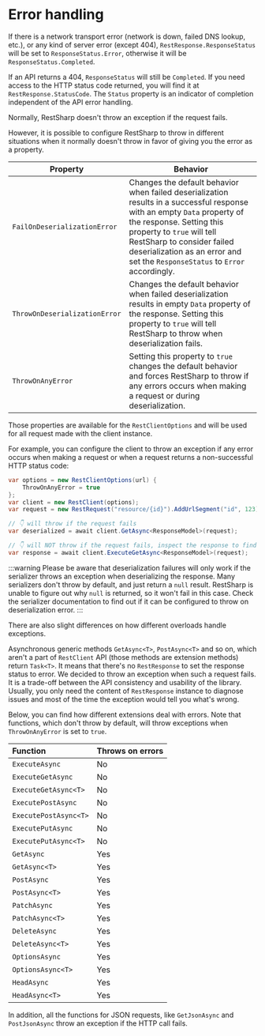 # Error handling

If there is a network transport error (network is down, failed DNS lookup, etc.), or any kind of server error (except 404), `RestResponse.ResponseStatus` will be set to `ResponseStatus.Error`, otherwise it will be `ResponseStatus.Completed`.

If an API returns a 404, `ResponseStatus` will still be `Completed`. If you need access to the HTTP status code returned, you will find it at `RestResponse.StatusCode`.
The `Status` property is an indicator of completion independent of the API error handling.

Normally, RestSharp doesn't throw an exception if the request fails.

However, it is possible to configure RestSharp to throw in different situations when it normally doesn't throw
in favor of giving you the error as a property.

| Property                      | Behavior                                                                                                                                                                                                                                                                                         |
|-------------------------------|--------------------------------------------------------------------------------------------------------------------------------------------------------------------------------------------------------------------------------------------------------------------------------------------------|
| `FailOnDeserializationError`  | Changes the default behavior when failed deserialization results in a successful response with an empty `Data` property of the response. Setting this property to `true` will tell RestSharp to consider failed deserialization as an error and set the `ResponseStatus` to `Error` accordingly. |
| `ThrowOnDeserializationError` | Changes the default behavior when failed deserialization results in empty `Data` property of the response. Setting this property to `true` will tell RestSharp to throw when deserialization fails.                                                                                              |
| `ThrowOnAnyError`             | Setting this property to `true` changes the default behavior and forces RestSharp to throw if any errors occurs when making a request or during deserialization.                                                                                                                                 |

Those properties are available for the `RestClientOptions` and will be used for all request made with the client instance.

For example, you can configure the client to throw an exception if any error occurs when making a request or when a request returns a non-successful HTTP status code:

```csharp
var options = new RestClientOptions(url) {
    ThrowOnAnyError = true
};
var client = new RestClient(options);
var request = new RestRequest("resource/{id}").AddUrlSegment("id", 123);

// 👇 will throw if the request fails
var deserialized = await client.GetAsync<ResponseModel>(request);

// 👇 will NOT throw if the request fails, inspect the response to find out what happened
var response = await client.ExecuteGetAsync<ResponseModel>(request);
```

:::warning
Please be aware that deserialization failures will only work if the serializer throws an exception when deserializing the response.
Many serializers don't throw by default, and just return a `null` result. RestSharp is unable to figure out why `null` is returned, so it won't fail in this case.
Check the serializer documentation to find out if it can be configured to throw on deserialization error.
:::

There are also slight differences on how different overloads handle exceptions.

Asynchronous generic methods `GetAsync<T>`, `PostAsync<T>` and so on, which aren't a part of `RestClient` API (those methods are extension methods) return `Task<T>`. It means that there's no `RestResponse` to set the response status to error. We decided to throw an exception when such a request fails. It is a trade-off between the API consistency and usability of the library. Usually, you only need the content of `RestResponse` instance to diagnose issues and most of the time the exception would tell you what's wrong.

Below, you can find how different extensions deal with errors. Note that functions, which don't throw by default, will throw exceptions when `ThrowOnAnyError` is set to `true`.

| Function              | Throws on errors |
|:----------------------|:-----------------|
| `ExecuteAsync`        | No               |
| `ExecuteGetAsync`     | No               |
| `ExecuteGetAsync<T>`  | No               |
| `ExecutePostAsync`    | No               |
| `ExecutePostAsync<T>` | No               |
| `ExecutePutAsync`     | No               |
| `ExecutePutAsync<T>`  | No               |
| `GetAsync`            | Yes              |
| `GetAsync<T>`         | Yes              |
| `PostAsync`           | Yes              |
| `PostAsync<T>`        | Yes              |
| `PatchAsync`          | Yes              |
| `PatchAsync<T>`       | Yes              |
| `DeleteAsync`         | Yes              |
| `DeleteAsync<T>`      | Yes              |
| `OptionsAsync`        | Yes              |
| `OptionsAsync<T>`     | Yes              |
| `HeadAsync`           | Yes              |
| `HeadAsync<T>`        | Yes              |

In addition, all the functions for JSON requests, like `GetJsonAsync` and `PostJsonAsync` throw an exception if the HTTP call fails.
